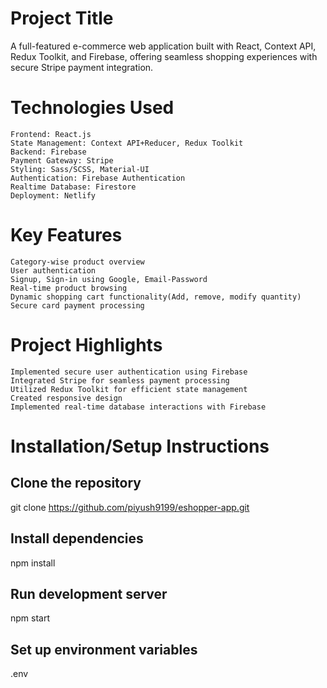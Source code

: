 # Project Title
 A full-featured e-commerce web application built with React, Context API, Redux Toolkit, and Firebase, offering seamless shopping experiences with secure Stripe payment integration.
# Technologies Used
    Frontend: React.js
    State Management: Context API+Reducer, Redux Toolkit
    Backend: Firebase
    Payment Gateway: Stripe
    Styling: Sass/SCSS, Material-UI
    Authentication: Firebase Authentication
    Realtime Database: Firestore
    Deployment: Netlify
# Key Features
    Category-wise product overview
    User authentication
    Signup, Sign-in using Google, Email-Password
    Real-time product browsing
    Dynamic shopping cart functionality(Add, remove, modify quantity)
    Secure card payment processing
# Project Highlights
    Implemented secure user authentication using Firebase
    Integrated Stripe for seamless payment processing
    Utilized Redux Toolkit for efficient state management
    Created responsive design
    Implemented real-time database interactions with Firebase
# Installation/Setup Instructions

## Clone the repository
git clone https://github.com/piyush9199/eshopper-app.git

## Install dependencies
npm install

## Run development server
npm start

## Set up environment variables
.env



    
